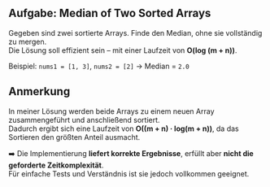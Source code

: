 ## Aufgabe: Median of Two Sorted Arrays

Gegeben sind zwei sortierte Arrays. Finde den Median, ohne sie vollständig zu mergen.  
Die Lösung soll effizient sein – mit einer Laufzeit von **O(log (m + n))**.

Beispiel:
`nums1 = [1, 3]`, `nums2 = [2]` → Median = `2.0`

## Anmerkung
In meiner Lösung werden beide Arrays zu einem neuen Array zusammengeführt und anschließend sortiert.  
Dadurch ergibt sich eine Laufzeit von **O((m + n) · log(m + n))**, da das Sortieren den größten Anteil ausmacht.

➡️ Die Implementierung **liefert korrekte Ergebnisse**, erfüllt aber **nicht die geforderte Zeitkomplexität**.  
Für einfache Tests und Verständnis ist sie jedoch vollkommen geeignet.
